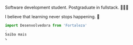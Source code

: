  Software development student. 
Postgraduate in fullstack. 👩🏻‍💻


I believe that learning never stops happening. 🥰


```js
import Desenvolvedora from 'Fortaleza'
.
Saiba mais 
⤵️
